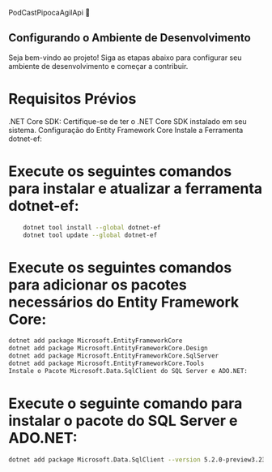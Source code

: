 PodCastPipocaAgilApi  🚀


## Configurando o Ambiente de Desenvolvimento
Seja bem-vindo ao projeto! Siga as etapas abaixo para configurar seu ambiente de desenvolvimento e começar a contribuir.

# Requisitos Prévios
.NET Core SDK:
Certifique-se de ter o .NET Core SDK instalado em seu sistema.
Configuração do Entity Framework Core
Instale a Ferramenta dotnet-ef:

# Execute os seguintes comandos para instalar e atualizar a ferramenta dotnet-ef:
```sh
    dotnet tool install --global dotnet-ef
    dotnet tool update --global dotnet-ef
```

# Execute os seguintes comandos para adicionar os pacotes necessários do Entity Framework Core:
```sh
dotnet add package Microsoft.EntityFrameworkCore
dotnet add package Microsoft.EntityFrameworkCore.Design
dotnet add package Microsoft.EntityFrameworkCore.SqlServer
dotnet add package Microsoft.EntityFrameworkCore.Tools
Instale o Pacote Microsoft.Data.SqlClient do SQL Server e ADO.NET:
```

# Execute o seguinte comando para instalar o pacote do SQL Server e ADO.NET:
```sh
dotnet add package Microsoft.Data.SqlClient --version 5.2.0-preview3.23201.1
```
